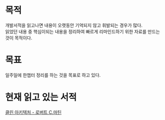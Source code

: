 # 목적
개발서적을 읽고나면 내용이 오랫동안 기억되지 않고 휘발되는 경우가 많다.  
읽었던 내용 중 핵심이되는 내용을 정리하여 빠르게 리마인드하기 위한 자료를 만드는 것이 목적이다.

# 목표
일주일에 한챕터 정리를 하는 것을 목표로 하고 있다.

# 현재 읽고 있는 서적
[클린 아키텍처 - 로버트 C.마틴](#https://www.yes24.com/Product/Goods/77283734)
